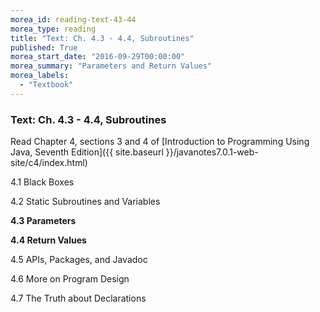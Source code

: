 ```yaml
---
morea_id: reading-text-43-44
morea_type: reading
title: "Text: Ch. 4.3 - 4.4, Subroutines"
published: True
morea_start_date: "2016-09-29T00:00:00"
morea_summary: "Parameters and Return Values"
morea_labels: 
  - "Textbook"
---
```


### Text: Ch. 4.3 - 4.4, Subroutines

Read Chapter 4, sections 3 and 4 of [Introduction to Programming Using Java, Seventh Edition]({{ site.baseurl }}/javanotes7.0.1-web-site/c4/index.html)

4.1 Black Boxes

4.2 Static Subroutines and Variables

**4.3 Parameters**

**4.4 Return Values**

4.5 APIs, Packages, and Javadoc

4.6 More on Program Design

4.7 The Truth about Declarations
